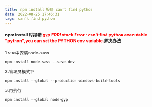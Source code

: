 ```yaml
---
title: npm install 报错 can't find python
date: 2022-08-25 17:46:31
tags: can't find python
---
```


#### npm install 时报错 <font color=red>gyp ERR! stack Error : can't find python executable "python",you can set the PYTHON env variable.</font>解决办法

1.vue中安装node-sass

```shell
npm install node-sass --save-dev
```

2.管理员模式下

```shell
npm install --global --production windows-build-tools
```

3.再执行

```shell
npm install --global node-gyp 
```